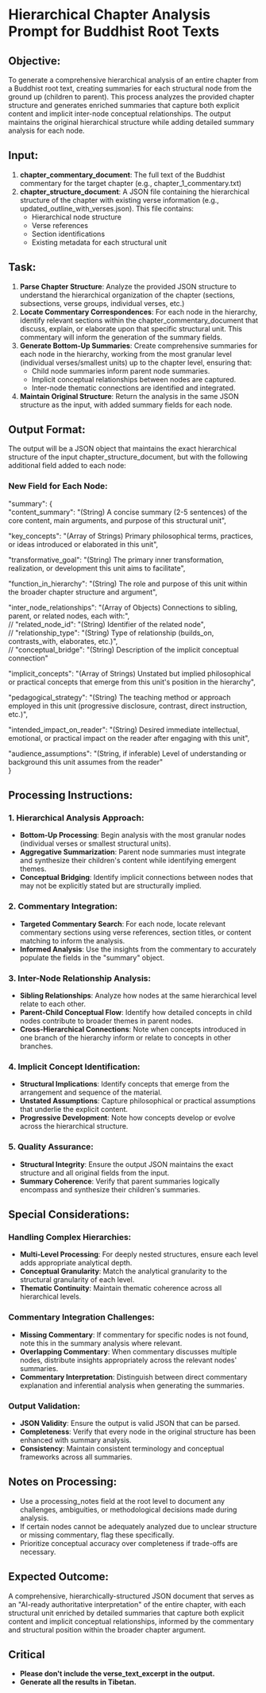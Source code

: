 # **Hierarchical Chapter Analysis Prompt for Buddhist Root Texts**

## **Objective:**

To generate a comprehensive hierarchical analysis of an entire chapter from a Buddhist root text, creating summaries for each structural node from the ground up (children to parent). This process analyzes the provided chapter structure and generates enriched summaries that capture both explicit content and implicit inter-node conceptual relationships. The output maintains the original hierarchical structure while adding detailed summary analysis for each node.

## **Input:**

1. **chapter\_commentary\_document**: The full text of the Buddhist commentary for the target chapter (e.g., chapter\_1\_commentary.txt)  
2. **chapter\_structure\_document**: A JSON file containing the hierarchical structure of the chapter with existing verse information (e.g., updated\_outline\_with\_verses.json). This file contains:  
   * Hierarchical node structure  
   * Verse references  
   * Section identifications  
   * Existing metadata for each structural unit

## **Task:**

1. **Parse Chapter Structure**: Analyze the provided JSON structure to understand the hierarchical organization of the chapter (sections, subsections, verse groups, individual verses, etc.)  
2. **Locate Commentary Correspondences**: For each node in the hierarchy, identify relevant sections within the chapter\_commentary\_document that discuss, explain, or elaborate upon that specific structural unit. This commentary will inform the generation of the summary fields.  
3. **Generate Bottom-Up Summaries**: Create comprehensive summaries for each node in the hierarchy, working from the most granular level (individual verses/smallest units) up to the chapter level, ensuring that:  
   * Child node summaries inform parent node summaries.  
   * Implicit conceptual relationships between nodes are captured.  
   * Inter-node thematic connections are identified and integrated.  
4. **Maintain Original Structure**: Return the analysis in the same JSON structure as the input, with added summary fields for each node.

## **Output Format:**

The output will be a JSON object that maintains the exact hierarchical structure of the input chapter\_structure\_document, but with the following additional field added to each node:

### **New Field for Each Node:**

"summary": {  
  "content\_summary": "(String) A concise summary (2-5 sentences) of the core content, main arguments, and purpose of this structural unit",

  "key\_concepts": "(Array of Strings) Primary philosophical terms, practices, or ideas introduced or elaborated in this unit",

  "transformative\_goal": "(String) The primary inner transformation, realization, or development this unit aims to facilitate",

  "function\_in\_hierarchy": "(String) The role and purpose of this unit within the broader chapter structure and argument",

  "inter\_node\_relationships": "(Array of Objects) Connections to sibling, parent, or related nodes, each with:",  
    // "related\_node\_id": "(String) Identifier of the related node",  
    // "relationship\_type": "(String) Type of relationship (builds\_on, contrasts\_with, elaborates, etc.)",  
    // "conceptual\_bridge": "(String) Description of the implicit conceptual connection"

  "implicit\_concepts": "(Array of Strings) Unstated but implied philosophical or practical concepts that emerge from this unit's position in the hierarchy",

  "pedagogical\_strategy": "(String) The teaching method or approach employed in this unit (progressive disclosure, contrast, direct instruction, etc.)",

  "intended\_impact\_on\_reader": "(String) Desired immediate intellectual, emotional, or practical impact on the reader after engaging with this unit",

  "audience\_assumptions": "(String, if inferable) Level of understanding or background this unit assumes from the reader"  
}

## **Processing Instructions:**

### **1\. Hierarchical Analysis Approach:**

* **Bottom-Up Processing**: Begin analysis with the most granular nodes (individual verses or smallest structural units).  
* **Aggregative Summarization**: Parent node summaries must integrate and synthesize their children's content while identifying emergent themes.  
* **Conceptual Bridging**: Identify implicit connections between nodes that may not be explicitly stated but are structurally implied.

### **2\. Commentary Integration:**

* **Targeted Commentary Search**: For each node, locate relevant commentary sections using verse references, section titles, or content matching to inform the analysis.  
* **Informed Analysis**: Use the insights from the commentary to accurately populate the fields in the "summary" object.

### **3\. Inter-Node Relationship Analysis:**

* **Sibling Relationships**: Analyze how nodes at the same hierarchical level relate to each other.  
* **Parent-Child Conceptual Flow**: Identify how detailed concepts in child nodes contribute to broader themes in parent nodes.  
* **Cross-Hierarchical Connections**: Note when concepts introduced in one branch of the hierarchy inform or relate to concepts in other branches.

### **4\. Implicit Concept Identification:**

* **Structural Implications**: Identify concepts that emerge from the arrangement and sequence of the material.  
* **Unstated Assumptions**: Capture philosophical or practical assumptions that underlie the explicit content.  
* **Progressive Development**: Note how concepts develop or evolve across the hierarchical structure.

### **5\. Quality Assurance:**

* **Structural Integrity**: Ensure the output JSON maintains the exact structure and all original fields from the input.  
* **Summary Coherence**: Verify that parent summaries logically encompass and synthesize their children's summaries.

## **Special Considerations:**

### **Handling Complex Hierarchies:**

* **Multi-Level Processing**: For deeply nested structures, ensure each level adds appropriate analytical depth.  
* **Conceptual Granularity**: Match the analytical granularity to the structural granularity of each level.  
* **Thematic Continuity**: Maintain thematic coherence across all hierarchical levels.

### **Commentary Integration Challenges:**

* **Missing Commentary**: If commentary for specific nodes is not found, note this in the summary analysis where relevant.  
* **Overlapping Commentary**: When commentary discusses multiple nodes, distribute insights appropriately across the relevant nodes' summaries.  
* **Commentary Interpretation**: Distinguish between direct commentary explanation and inferential analysis when generating the summaries.

### **Output Validation:**

* **JSON Validity**: Ensure the output is valid JSON that can be parsed.  
* **Completeness**: Verify that every node in the original structure has been enhanced with summary analysis.  
* **Consistency**: Maintain consistent terminology and conceptual frameworks across all summaries.

## **Notes on Processing:**

* Use a processing\_notes field at the root level to document any challenges, ambiguities, or methodological decisions made during analysis.  
* If certain nodes cannot be adequately analyzed due to unclear structure or missing commentary, flag these specifically.  
* Prioritize conceptual accuracy over completeness if trade-offs are necessary.

## **Expected Outcome:**

A comprehensive, hierarchically-structured JSON document that serves as an "AI-ready authoritative interpretation" of the entire chapter, with each structural unit enriched by detailed summaries that capture both explicit content and implicit conceptual relationships, informed by the commentary and structural position within the broader chapter argument.

## **Critical**

* **Please don't include the verse\_text\_excerpt in the output.**  
* **Generate all the results in Tibetan.**